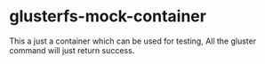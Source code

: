 # glusterfs-mock-container
This a just a container which can be used for testing, All the gluster command will just return success.
